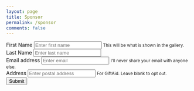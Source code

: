 ```yaml
---
layout: page
title: Sponsor
permalink: /sponsor
comments: false
---
```


<form name="gform" id="gform" enctype="text/plain" action="https://docs.google.com/forms/d/14lh6MIQOy9j3jWzEl7BysxEe4p9OoU9WN3tytbQjj1I/formResponse?" target="hidden_iframe" onsubmit="submitted=true;">
  <div class="container">
    <div class="row">
      <div class="col-sm">
        <div class="form-group">
          <label for="entry.810989529">First Name</label>
          <input type="text" class="form-control form-control-lg" id="entry.810989529" placeholder="Enter first name" required>
          <small id="emailHelp" class="form-text text-muted">This will be what is shown in the gallery.</small>
        </div>
      <div class="col-sm">
        <div class="form-group">
          <label for="entry.810989529">Last Name</label>
          <input type="text" class="form-control form-control-lg" id="entry.810989529" placeholder="Enter last name" required>
        </div>
      </div>
    </div>
    <div class="row">
      <div class="col-sm">
        <div class="form-group">
          <label for="entry.810989529">Email address</label>
          <input type="email" class="form-control form-control-lg" id="entry.810989529" aria-describedby="emailHelp" placeholder="Enter email" required>
          <small id="emailHelp" class="form-text text-muted">I'll never share your email with anyone else.</small>
        </div>
      </div>
    </div>
    <div class="row">
      <div class="col-sm">
        <div class="form-group">
          <label for="entry.810989529">Address</label>
          <input type="text" class="form-control form-control-lg" id="entry.810989529" aria-describedby="emailHelp" placeholder="Enter postal address">
          <small id="emailHelp" class="form-text text-muted">For GiftAid. Leave blank to opt out.</small>
        </div>
      </div>
    </div>
    <div class="row">
      <div class="col-sm">
        <button type="submit" class="btn btn-primary btn-lg">Submit</button>
      </div>
    </div>
  </div>  
</form>
<iframe name="hidden_iframe" id="hidden_iframe" style="display:none;" onload="if(submitted) {}"></iframe>

